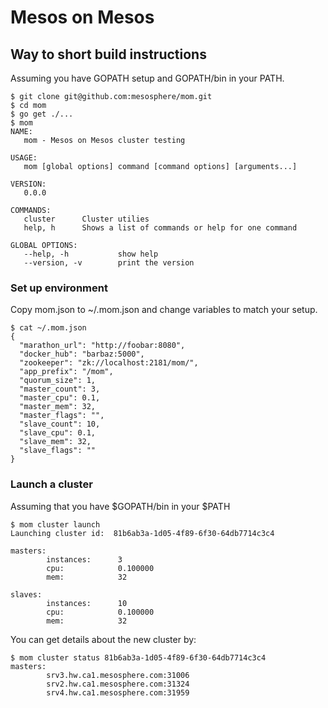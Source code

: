 Mesos on Mesos
===

## Way to short build instructions

Assuming you have GOPATH setup and GOPATH/bin in your PATH.

```
$ git clone git@github.com:mesosphere/mom.git
$ cd mom
$ go get ./...
$ mom
NAME:
   mom - Mesos on Mesos cluster testing

USAGE:
   mom [global options] command [command options] [arguments...]

VERSION:
   0.0.0

COMMANDS:
   cluster      Cluster utilies
   help, h      Shows a list of commands or help for one command

GLOBAL OPTIONS:
   --help, -h           show help
   --version, -v        print the version
```

### Set up environment

Copy mom.json to ~/.mom.json and change variables to match your setup.

```
$ cat ~/.mom.json
{
  "marathon_url": "http://foobar:8080",
  "docker_hub": "barbaz:5000",
  "zookeeper": "zk://localhost:2181/mom/",
  "app_prefix": "/mom",
  "quorum_size": 1,
  "master_count": 3,
  "master_cpu": 0.1,
  "master_mem": 32,
  "master_flags": "",
  "slave_count": 10,
  "slave_cpu": 0.1,
  "slave_mem": 32,
  "slave_flags": ""
}
```

### Launch a cluster

Assuming that you have $GOPATH/bin in your $PATH

```
$ mom cluster launch
Launching cluster id:  81b6ab3a-1d05-4f89-6f30-64db7714c3c4

masters:
        instances:      3
        cpu:            0.100000
        mem:            32

slaves:
        instances:      10
        cpu:            0.100000
        mem:            32
```

You can get details about the new cluster by:

```
$ mom cluster status 81b6ab3a-1d05-4f89-6f30-64db7714c3c4
masters:
        srv3.hw.ca1.mesosphere.com:31006
        srv2.hw.ca1.mesosphere.com:31324
        srv4.hw.ca1.mesosphere.com:31959
```
